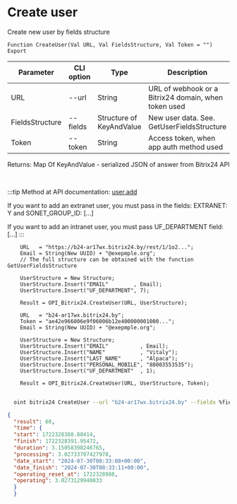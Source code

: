 ﻿---
sidebar_position: 3
---

# Create user
 Create new user by fields structure



`Function CreateUser(Val URL, Val FieldsStructure, Val Token = "") Export`

  | Parameter | CLI option | Type | Description |
  |-|-|-|-|
  | URL | --url | String | URL of webhook or a Bitrix24 domain, when token used |
  | FieldsStructure | --fields | Structure of KeyAndValue | New user data. See. GetUserFieldsStructure |
  | Token | --token | String | Access token, when app auth method used |

  
  Returns:  Map Of KeyAndValue - serialized JSON of answer from Bitrix24 API

<br/>

:::tip
Method at API documentation: [user.add](https://dev.1c-bitrix.ru/rest_help/users/user_add.php)

 If you want to add an extranet user, you must pass in the fields: EXTRANET: Y and SONET_GROUP_ID: [...]

 If you want to add an intranet user, you must pass UF_DEPARTMENT field: [...]
:::
<br/>


```bsl title="Code example"
    URL   = "https://b24-ar17wx.bitrix24.by/rest/1/1o2...";
    Email = String(New UUID) + "@exepmple.org";
    // The full structure can be obtained with the function GetUserFieldsStructure

    UserStructure = New Structure;
    UserStructure.Insert("EMAIL"        , Email);
    UserStructure.Insert("UF_DEPARTMENT", 7);

    Result = OPI_Bitrix24.CreateUser(URL, UserStructure);

    URL   = "b24-ar17wx.bitrix24.by";
    Token = "ae42e966006e9f06006b12e400000001000...";
    Email = String(New UUID) + "@exepmple.org";

    UserStructure = New Structure;
    UserStructure.Insert("EMAIL"          , Email);
    UserStructure.Insert("NAME"           , "Vitaly");
    UserStructure.Insert("LAST_NAME"      , "Alpaca");
    UserStructure.Insert("PERSONAL_MOBILE", "88003553535");
    UserStructure.Insert("UF_DEPARTMENT"  , 1);

    Result = OPI_Bitrix24.CreateUser(URL, UserStructure, Token);
```



```sh title="CLI command example"
    
  oint bitrix24 CreateUser --url "b24-ar17wx.bitrix24.by" --fields %fields% --token "fe3fa966006e9f06006b12e400000001000..."

```

```json title="Result"
{
  "result": 60,
  "time": {
  "start": 1722328388.80414,
  "finish": 1722328391.95472,
  "duration": 3.15058398246765,
  "processing": 3.02733707427978,
  "date_start": "2024-07-30T08:33:08+00:00",
  "date_finish": "2024-07-30T08:33:11+00:00",
  "operating_reset_at": 1722328988,
  "operating": 3.0273129940033
  }
  }
```
